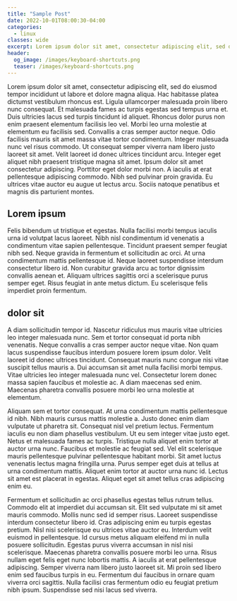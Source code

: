 ```yaml
---
title: "Sample Post"
date: 2022-10-01T08:00:30-04:00
categories:
  - linux
classes: wide
excerpt: Lorem ipsum dolor sit amet, consectetur adipiscing elit, sed do eiusmod tempor incididunt ut labore et dolore magna aliqua.
header:
  og_image: /images/keyboard-shortcuts.png
  teaser: /images/keyboard-shortcuts.png
---
```


Lorem ipsum dolor sit amet, consectetur adipiscing elit, sed do eiusmod tempor incididunt ut labore et dolore magna aliqua. Hac habitasse platea dictumst vestibulum rhoncus est. Ligula ullamcorper malesuada proin libero nunc consequat. Et malesuada fames ac turpis egestas sed tempus urna et. Duis ultricies lacus sed turpis tincidunt id aliquet. Rhoncus dolor purus non enim praesent elementum facilisis leo vel. Morbi leo urna molestie at elementum eu facilisis sed. Convallis a cras semper auctor neque. Odio facilisis mauris sit amet massa vitae tortor condimentum. Integer malesuada nunc vel risus commodo. Ut consequat semper viverra nam libero justo laoreet sit amet. Velit laoreet id donec ultrices tincidunt arcu. Integer eget aliquet nibh praesent tristique magna sit amet. Ipsum dolor sit amet consectetur adipiscing. Porttitor eget dolor morbi non. A iaculis at erat pellentesque adipiscing commodo. Nibh sed pulvinar proin gravida. Eu ultrices vitae auctor eu augue ut lectus arcu. Sociis natoque penatibus et magnis dis parturient montes.

## Lorem ipsum

Felis bibendum ut tristique et egestas. Nulla facilisi morbi tempus iaculis urna id volutpat lacus laoreet. Nibh nisl condimentum id venenatis a condimentum vitae sapien pellentesque. Tincidunt praesent semper feugiat nibh sed. Neque gravida in fermentum et sollicitudin ac orci. At urna condimentum mattis pellentesque id. Neque laoreet suspendisse interdum consectetur libero id. Non curabitur gravida arcu ac tortor dignissim convallis aenean et. Aliquam ultrices sagittis orci a scelerisque purus semper eget. Risus feugiat in ante metus dictum. Eu scelerisque felis imperdiet proin fermentum.

## dolor sit

A diam sollicitudin tempor id. Nascetur ridiculus mus mauris vitae ultricies leo integer malesuada nunc. Sem et tortor consequat id porta nibh venenatis. Neque convallis a cras semper auctor neque vitae. Non quam lacus suspendisse faucibus interdum posuere lorem ipsum dolor. Velit laoreet id donec ultrices tincidunt. Consequat mauris nunc congue nisi vitae suscipit tellus mauris a. Dui accumsan sit amet nulla facilisi morbi tempus. Vitae ultricies leo integer malesuada nunc vel. Consectetur lorem donec massa sapien faucibus et molestie ac. A diam maecenas sed enim. Maecenas pharetra convallis posuere morbi leo urna molestie at elementum.

Aliquam sem et tortor consequat. At urna condimentum mattis pellentesque id nibh. Nibh mauris cursus mattis molestie a. Justo donec enim diam vulputate ut pharetra sit. Consequat nisl vel pretium lectus. Fermentum iaculis eu non diam phasellus vestibulum. Ut eu sem integer vitae justo eget. Netus et malesuada fames ac turpis. Tristique nulla aliquet enim tortor at auctor urna nunc. Faucibus et molestie ac feugiat sed. Vel elit scelerisque mauris pellentesque pulvinar pellentesque habitant morbi. Sit amet luctus venenatis lectus magna fringilla urna. Purus semper eget duis at tellus at urna condimentum mattis. Aliquet enim tortor at auctor urna nunc id. Lectus sit amet est placerat in egestas. Aliquet eget sit amet tellus cras adipiscing enim eu.

Fermentum et sollicitudin ac orci phasellus egestas tellus rutrum tellus. Commodo elit at imperdiet dui accumsan sit. Elit sed vulputate mi sit amet mauris commodo. Mollis nunc sed id semper risus. Laoreet suspendisse interdum consectetur libero id. Cras adipiscing enim eu turpis egestas pretium. Nisl nisi scelerisque eu ultrices vitae auctor eu. Interdum velit euismod in pellentesque. Id cursus metus aliquam eleifend mi in nulla posuere sollicitudin. Egestas purus viverra accumsan in nisl nisi scelerisque. Maecenas pharetra convallis posuere morbi leo urna. Risus nullam eget felis eget nunc lobortis mattis. A iaculis at erat pellentesque adipiscing. Semper viverra nam libero justo laoreet sit. Mi proin sed libero enim sed faucibus turpis in eu. Fermentum dui faucibus in ornare quam viverra orci sagittis. Nulla facilisi cras fermentum odio eu feugiat pretium nibh ipsum. Suspendisse sed nisi lacus sed viverra.